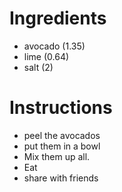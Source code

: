 # Ingredients
- avocado (1.35)
- lime (0.64)
- salt (2)
# Instructions
- peel the avocados
- put them in a bowl
- Mix them up all.
- Eat
- share with friends
